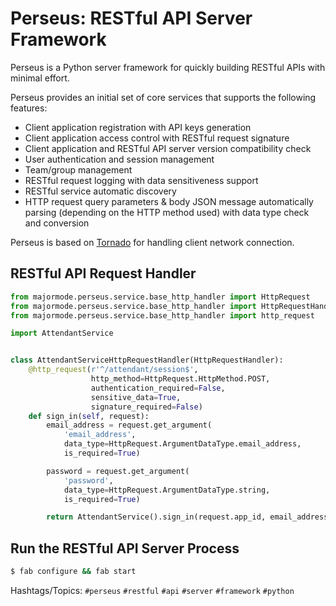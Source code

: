 # Perseus: RESTful API Server Framework

Perseus is a Python server framework for quickly building RESTful APIs with minimal effort.

Perseus provides an initial set of core services that supports the following features:

- Client application registration with API keys generation
- Client application access control with RESTful request signature
- Client application and RESTful API server version compatibility check
- User authentication and session management
- Team/group management
- RESTful request logging with data sensitiveness support
- RESTful service automatic discovery
- HTTP request query parameters & body JSON message automatically parsing (depending on the HTTP method used) with data type check and conversion

Perseus is based on [Tornado](https://www.tornadoweb.org/) for handling client network connection.

## RESTful API Request Handler

```python
from majormode.perseus.service.base_http_handler import HttpRequest
from majormode.perseus.service.base_http_handler import HttpRequestHandler
from majormode.perseus.service.base_http_handler import http_request

import AttendantService


class AttendantServiceHttpRequestHandler(HttpRequestHandler):
    @http_request(r'^/attendant/session$',
                  http_method=HttpRequest.HttpMethod.POST,
                  authentication_required=False,
                  sensitive_data=True,
                  signature_required=False)
    def sign_in(self, request):
        email_address = request.get_argument(
            'email_address',
            data_type=HttpRequest.ArgumentDataType.email_address,
            is_required=True)

        password = request.get_argument(
            'password',
            data_type=HttpRequest.ArgumentDataType.string,
            is_required=True)

        return AttendantService().sign_in(request.app_id, email_address, password)
```

## Run the RESTful API Server Process

```bash
$ fab configure && fab start
```

Hashtags/Topics: `#perseus` `#restful` `#api` `#server` `#framework` `#python`
